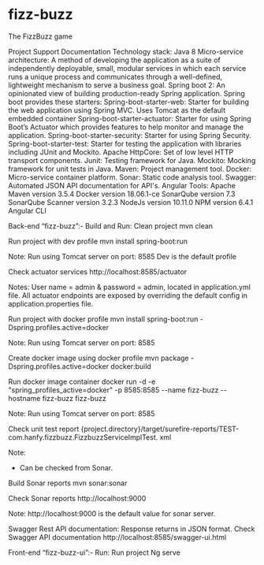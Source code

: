 # fizz-buzz
The FizzBuzz game

Project Support Documentation
Technology stack:
Java 8
Micro-service architecture: A method of developing the application as a suite of independently deployable, small, modular services in which each service runs a unique process and communicates through a well-defined, lightweight mechanism to serve a business goal.
Spring boot 2: An opinionated view of building production-ready Spring application. 
Spring boot provides these starters:
Spring-boot-starter-web: Starter for building the web application using Spring MVC. Uses Tomcat as the default embedded container
Spring-boot-starter-actuator: Starter for using Spring Boot’s Actuator which provides features to help monitor and manage the application.
Spring-boot-starter-security: Starter for using Spring Security.
Spring-boot-starter-test: Starter for testing the application with libraries including JUnit and Mockito.
Apache HttpCore:  Set of low level HTTP transport components.
Junit: Testing framework for Java.
Mockito: Mocking framework for unit tests in Java.
Maven: Project management tool.
Docker: Micro-service container platform.
Sonar: Static code analysis tool.
Swagger:  Automated JSON API documentation for API's.
Angular
Tools:
Apache Maven version 3.5.4
Docker version 18.06.1-ce
SonarQube version 7.3
SonarQube Scanner version 3.2.3
NodeJs version 10.11.0
NPM version 6.4.1
Angular CLI

Back-end “fizz-buzz”:-
Build and Run: 
Clean project 
mvn clean

Run project with dev profile
mvn install spring-boot:run

Note: 
Run using Tomcat server on port: 8585
Dev is the default profile

Check actuator services
http://localhost:8585/actuator

Notes: 
User name = admin & password = admin, located in application.yml file.
All actuator endpoints are exposed by overriding the default config in application.properties file.

Run project with docker profile
mvn install spring-boot:run -Dspring.profiles.active=docker

Note: 
Run using Tomcat server on port: 8585

Create docker image using docker profile
mvn package -Dspring.profiles.active=docker docker:build





Run docker image container
docker run -d -e "spring_profiles_active=docker" -p 8585:8585 --name fizz-buzz --hostname fizz-buzz fizz-buzz

Note: 
Run using Tomcat server on port: 8585

Check unit test report
{project.directory}/target/surefire-reports/TEST-com.hanfy.fizzbuzz.FizzbuzzServiceImplTest. xml 

Note: 
- Can be checked from Sonar.

Build Sonar reports
mvn sonar:sonar

Check Sonar reports
http://localhost:9000
 
Note: 
http://localhost:9000 is the default value for sonar server.

Swagger Rest API documentation: 
Response returns in JSON format. 
Check Swagger API documentation
http://localhost:8585/swagger-ui.html  


Front-end “fizz-buzz-ui”:-
Run: 
Run project 
Ng serve
